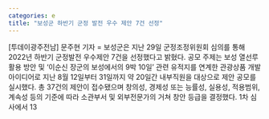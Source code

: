 ```yaml
---
categories: e
title: "보성군 하반기 군정 발전 우수 제안 7건 선정"
---
```

[투데이광주전남] 문주현 기자 = 보성군은 지난 29일 군정조정위원회 심의를 통해 2022년 하반기 군정발전 우수제안 7건을 선정했다고 밝혔다. 공모 주제는 보성 열선루 활용 방안 및 ‘이순신 장군의 보성에서의 9박 10일’ 관련 유적지를 연계한 관광상품 개발 아이디어로 지난 8월 12일부터 31일까지 약 20일간 내부직원을 대상으로 제안 공모를 실시했다. 총 37건의 제안이 접수됐으며 창의성, 경제성 또는 능률성, 실용성, 적용범위, 계속성 등의 기준에 따라 소관부서 및 외부전문가의 거쳐 창안 등급을 결정했다. 1차 심사에서 13